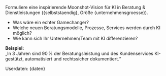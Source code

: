 Formuliere eine inspirierende Moonshot-Vision für KI in Beratung & Dienstleistungen ({selbststaendig}, Größe {unternehmensgroesse}).

- Was wäre ein echter Gamechanger?
- Welche neuen Beratungsmodelle, Prozesse, Services werden durch KI möglich?
- Wie kann sich Ihr Unternehmen/Team mit KI differenzieren?

**Beispiel:**  
„In 3 Jahren sind 90 % der Beratungsleistung und des Kundenservices KI-gestützt, automatisiert und rechtssicher dokumentiert.“

Userdaten:
{daten}
